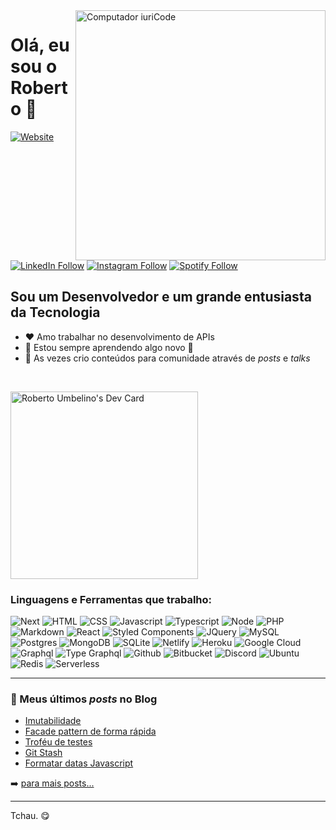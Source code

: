 <img src="https://www.selectedgeeks.com/assets/img/banner-home.png" min-width="400px" max-width="400px" width="400px" align="right" alt="Computador iuriCode">

<p align="left">
  <h1>Olá, eu sou o Roberto 👋</h1>

  [![Website](https://img.shields.io/badge/github-%23100000.svg?&style=for-the-badge&logo=github&logoColor=white)](https://robertoumbelino.github.io)
  [![LinkedIn Follow](https://img.shields.io/badge/linkedin-%230077B5.svg?&style=for-the-badge&logo=linkedin&logoColor=white)](https://www.linkedin.com/in/roberto-umbelino-478403151/)
  [![Instagram Follow](https://img.shields.io/badge/instagram-%23E4405F.svg?&style=for-the-badge&logo=instagram&logoColor=white)](https://www.instagram.com/roberto.ubl/)
  [![Spotify Follow](https://img.shields.io/badge/spotify-%231ED760.svg?&style=for-the-badge&logo=spotify&logoColor=white)](https://open.spotify.com/user/betoubl?si=cV4iguo9R_20KF0fUnY42A)


  ## Sou um Desenvolvedor e um grande entusiasta da Tecnologia

  - ❤️ Amo trabalhar no desenvolvimento de APIs
  - 🌱 Estou sempre aprendendo algo novo 🚀
  - 👯 As vezes crio conteúdos para comunidade através de _posts_ e _talks_
</p>

<br />

<a href="https://app.daily.dev/robertoumbelino"><img src="https://api.daily.dev/devcards/1fa83634e9b849e6b941b4a997d85cf5.png?r=5ac" width="300" alt="Roberto Umbelino's Dev Card"/></a>

<p>

  <!--
  <a href="https://github.com/robertoumbelino/github-readme-stats">
    <img
      align="center"
      height="165"
      src="https://github-readme-stats.vercel.app/api?username=robertoumbelino&count_private=true&show_icons=true&custom_title=Roberto's%20Github%20Stats&hide=issues&theme=dracula"
    />
  </a>
  -->
  
<!--   <a href="https://github.com/robertoumbelino/github-readme-stats">
    <img
      align="center"
      height="165"
      src="https://github-readme-stats.vercel.app/api/top-langs/?username=robertoumbelino&&layout=compact&theme=dracula&langs_count=8)"
    />
  </a> -->
</p>

### Linguagens e Ferramentas que trabalho:

![Next](https://img.shields.io/badge/nextjs-black?logo=Next.js&logoColor=white&style=for-the-badge)
![HTML](https://img.shields.io/badge/html5%20-%23E34F26.svg?&style=for-the-badge&logo=html5&logoColor=white)
![CSS](https://img.shields.io/badge/css3%20-%231572B6.svg?&style=for-the-badge&logo=css3&logoColor=white)
![Javascript](https://img.shields.io/badge/javascript-%23F7DF1E.svg?&style=for-the-badge&logo=javascript&logoColor=black)
![Typescript](https://img.shields.io/badge/typescript%20-%23007ACC.svg?&style=for-the-badge&logo=typescript&logoColor=white)
![Node](https://img.shields.io/badge/node.js%20-%2343853D.svg?&style=for-the-badge&logo=node.js&logoColor=white)
![PHP](https://img.shields.io/badge/php-%23777BB4.svg?&style=for-the-badge&logo=php&logoColor=white)
![Markdown](https://img.shields.io/badge/markdown-%23000000.svg?&style=for-the-badge&logo=markdown&logoColor=white)
![React](https://img.shields.io/badge/react%20-%2320232a.svg?&style=for-the-badge&logo=react&logoColor=%2361DAFB)
![Styled Components](https://img.shields.io/badge/styled_components%20-DB7093.svg?&style=for-the-badge&logo=styled-components&logoColor=white)
![JQuery](https://img.shields.io/badge/jquery%20-%230769AD.svg?&style=for-the-badge&logo=jquery&logoColor=white)
![MySQL](https://img.shields.io/badge/mysql-%2300f.svg?&style=for-the-badge&logo=mysql&logoColor=white)
![Postgres](https://img.shields.io/badge/postgres-%23316192.svg?&style=for-the-badge&logo=postgresql&logoColor=white)
![MongoDB](https://img.shields.io/badge/MongoDB-%234ea94b.svg?&style=for-the-badge&logo=mongodb&logoColor=white)
![SQLite](https://img.shields.io/badge/sqlite-%2307405e.svg?&style=for-the-badge&logo=sqlite&logoColor=white)
![Netlify](https://img.shields.io/badge/netlify%20-00C7B7.svg?&style=for-the-badge&logo=netlify&logoColor=white)
![Heroku](https://img.shields.io/badge/heroku%20-430098.svg?&style=for-the-badge&logo=heroku&logoColor=white)
![Google Cloud](https://img.shields.io/badge/Google%20Cloud-%234285F4?logo=google-cloud&logoColor=white&style=for-the-badge)
![Graphql](https://img.shields.io/badge/graphql-%23e10098.svg?&style=for-the-badge&logo=graphql&logoColor=white)
![Type Graphql](https://img.shields.io/badge/type_graphql-%232f7bc5.svg?&style=for-the-badge&logo=graphql&logoColor=white)
![Github](https://img.shields.io/badge/github-%23100000.svg?&style=for-the-badge&logo=github&logoColor=white)
![Bitbucket](https://img.shields.io/badge/bitbucket-%23330f63.svg?color=143864&style=for-the-badge&logo=bitbucket&logoColor=white)
![Discord](https://img.shields.io/badge/discord-%237289DA.svg?&style=for-the-badge&logo=discord&logoColor=white)
![Ubuntu](https://img.shields.io/badge/ubuntu-E95420?logo=ubuntu&logoColor=white&style=for-the-badge)
![Redis](https://img.shields.io/badge/redis-%23d23a20.svg?&style=for-the-badge&logo=redis&logoColor=white)
![Serverless](https://img.shields.io/badge/serverless-%23f15953.svg?&style=for-the-badge&logo=serverless&logoColor=white)

---

### 📕 Meus últimos _posts_ no Blog

<!-- BLOG-POST-LIST:START -->
- [Imutabilidade](http://blog.fw7.com.br/posts/imutabilidade/)
- [Facade pattern de forma rápida](http://blog.fw7.com.br/posts/facade-pattern-de-forma-rapida/)
- [Troféu de testes](http://blog.fw7.com.br/posts/trofeu-de-testes/)
- [Git Stash](http://blog.fw7.com.br/posts/git-stash/)
- [Formatar datas Javascript](http://blog.fw7.com.br/posts/formatar-datas-javascript/)
<!-- BLOG-POST-LIST:END -->

➡️ [para mais posts...](http://blog.fw7.com.br/)

---

Tchau. 😋
